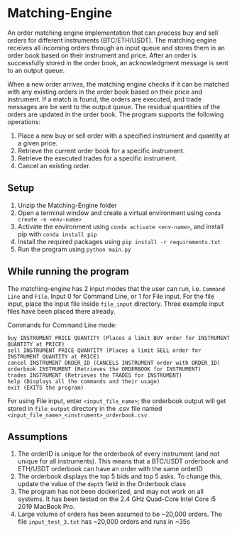 # Matching-Engine

An order matching engine implementation that can process buy and sell orders for different instruments (BTC/ETH/USDT). 
The matching engine receives all incoming orders through an input queue and stores them in an order book based on their instrument and price. 
After an order is successfully stored in the order book, an acknowledgment message is sent to an output queue.

When a new order arrives, the matching engine checks if it can be matched with any existing orders in the order book based on their price and instrument. 
If a match is found, the orders are executed, and trade messages are be sent to the output queue. The residual quantities of the orders are updated in the order book.
The program supports the following operations:
1. Place a new buy or sell order with a specified instrument and quantity at a given price.
2. Retrieve the current order book for a specific instrument.
3. Retrieve the executed trades for a specific instrument.
4. Cancel an existing order.

## Setup

1. Unzip the Matching-Engine folder
2. Open a terminal window and create a virtual environment using `conda create -n <env-name>`
3. Activate the environment using `conda activate <env-name>`, and install pip with `conda install pip`
4. Install the required packages using `pip install -r requirements.txt`
5. Run the program using `python main.py`

## While running the program

The matching-engine has 2 input modes that the user can run, i.e. `Command Line` and `File`. Input 0 for Command Line, or 1 for File input. For the file input, 
place the input file inside `file_input` directory. Three example input files have been placed there already. 

Commands for Command Line mode:
```
buy INSTRUMENT PRICE QUANTITY (Places a limit BUY order for INSTRUMENT QUANTITY at PRICE)
sell INSTRUMENT PRICE QUANTITY (Places a limit SELL order for INSTRUMENT QUANTITY at PRICE)
cancel INSTRUMENT ORDER_ID (CANCELS INSTRUMENT order with ORDER_ID)
orderbook INSTRUMENT (Retrieves the ORDERBOOK for INSTRUMENT)
trades INSTRUMENT (Retrieves the TRADES for INSTRUMENT)
help (Displays all the commands and their usage)
exit (EXITS the program)
```

For using File input, enter `<input_file_name>`; the orderbook output will get stored in `file_output` directory in the .csv file 
named `<input_file_name>_<instrument>_orderbook.csv`

## Assumptions

1. The orderID is unique for the orderbook of every instrument (and not unique for all instruments). This means that a BTC/USDT orderbook and ETH/USDT orderbook can have an order with the same orderID
2. The orderbook displays the top 5 bids and top 5 asks. To change this, update the value of the `depth` field in the Orderbook class
3. The program has not been dockerized, and may not work on all systems. It has been tested on the 2.4 GHz Quad-Core Intel Core i5 2019 MacBook Pro.
4. Large volume of orders has been assumed to be ~20,000 orders. The file `input_test_3.txt` has ~20,000 orders and runs in ~35s
